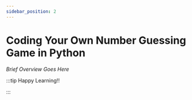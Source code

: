 ```yaml
---
sidebar_position: 2
---
```


# Coding Your Own Number Guessing Game in Python

_Brief Overview Goes Here_

:::tip Happy Learning!!

<QuestButton text="Go To Quest" link="https://app.stackup.dev/quest_page/coding-your-own-number-guessing-game-in-python" />

:::
